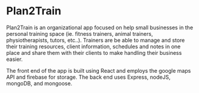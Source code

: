 # Plan2Train
Plan2Train is an organizational app focused on help small businesses in the personal training space (ie. fitness trainers, animal trainers, physiotherapists, tutors, etc..). Trainers are be able to manage and store their training resources, client information, schedules and notes in one place and share them with their clients to make handling their business easier.   

The front end of the app is built using React and employs the google maps API and firebase for storage.  The back end uses Express, nodeJS, mongoDB, and mongoose.
